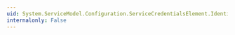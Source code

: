 ```yaml
---
uid: System.ServiceModel.Configuration.ServiceCredentialsElement.IdentityConfiguration
internalonly: False
---
```

